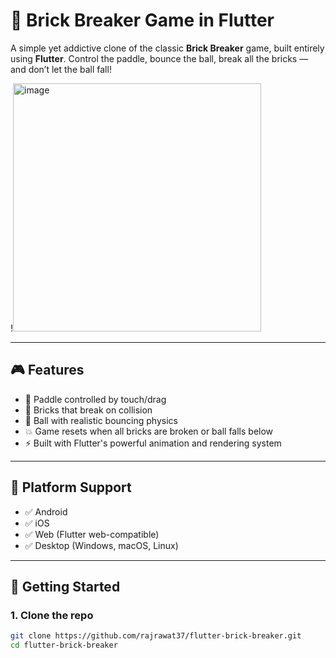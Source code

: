 # 🧱 Brick Breaker Game in Flutter

A simple yet addictive clone of the classic **Brick Breaker** game, built entirely using **Flutter**. Control the paddle, bounce the ball, break all the bricks — and don’t let the ball fall!

!<img width="397" alt="image" src="https://github.com/user-attachments/assets/eda9a182-44b9-419f-b480-587104386640" />


---

## 🎮 Features

- 🏓 Paddle controlled by touch/drag
- 🧱 Bricks that break on collision
- 🔄 Ball with realistic bouncing physics
- 💥 Game resets when all bricks are broken or ball falls below
- ⚡ Built with Flutter's powerful animation and rendering system

---

## 📱 Platform Support

- ✅ Android
- ✅ iOS
- ✅ Web (Flutter web-compatible)
- ✅ Desktop (Windows, macOS, Linux)

---

## 🚀 Getting Started

### 1. Clone the repo

```bash
git clone https://github.com/rajrawat37/flutter-brick-breaker.git
cd flutter-brick-breaker
